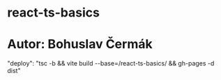 # react-ts-basics
# Autor: Bohuslav Čermák
"deploy": "tsc -b && vite build --base=/react-ts-basics/ && gh-pages -d dist"
